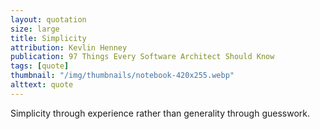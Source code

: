 ```yaml
---
layout: quotation
size: large
title: Simplicity
attribution: Kevlin Henney
publication: 97 Things Every Software Architect Should Know
tags: [quote]
thumbnail: "/img/thumbnails/notebook-420x255.webp"
alttext: quote
---
```


Simplicity through experience rather than generality through guesswork.
